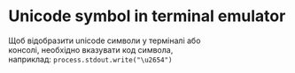 # Unicode symbol in terminal emulator

Щоб відобразити unicode символи у терміналі або  
консолі, необхідно вказувати код символа,  
наприклад: `process.stdout.write("\u2654")`  

